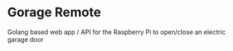 # Gorage Remote

Golang based web app / API for the Raspberry Pi to open/close an electric garage door
